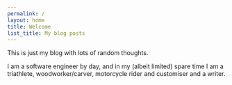```yaml
---
permalink: /
layout: home
title: Welcome
list_title: My blog posts
---
```


This is just my blog with lots of random thoughts.

I am a software engineer by day, and in my (albeit limited) spare time I am a triathlete, woodworker/carver, motorcycle rider and customiser and a writer.

